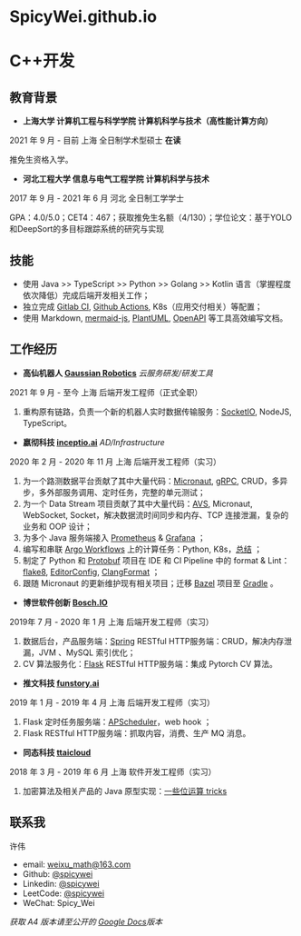 # SpicyWei.github.io

# C++开发

## 教育背景

- **上海大学 计算机工程与科学学院 计算机科学与技术（高性能计算方向）**

2021 年 9 月 - 目前 上海 全日制学术型硕士   **在读**

推免生资格入学。

- **河北工程大学 信息与电气工程学院 计算机科学与技术**

2017 年 9 月 - 2021 年 6 月 河北 全日制工学学士

GPA：4.0/5.0；CET4：467；获取推免生名额（4/130）；学位论文：基于YOLO和DeepSort的多目标跟踪系统的研究与实现





## 技能

- 使用 Java >> TypeScript >> Python >> Golang >> Kotlin 语言（掌握程度依次降低）完成后端开发相关工作；
- 独立完成 [Gitlab CI](https://docs.gitlab.com/ee/ci/), [Github Actions](https://docs.github.com/en/actions), K8s（应用交付相关）等配置；
- 使用 Markdown, [mermaid-js](https://mermaid-js.github.io/mermaid/#/), [PlantUML](https://plantuml.com/), [OpenAPI](https://swagger.io/specification/) 等工具高效编写文档。

## 工作经历

- **高仙机器人 [Gaussian Robotics](https://www.gaussianrobotics.com/)** _云服务研发/研发工具_

2021 年 9 月 - 至今 上海 后端开发工程师（正式全职）

1. 重构原有链路，负责一个新的机器人实时数据传输服务：[SocketIO](https://socket.io/docs/v4/), NodeJS, TypeScript。

- **嬴彻科技 [inceptio.ai](https://www.inceptio.ai/)** _AD/Infrastructure_

2020 年 2 月 - 2020 年 11 月 上海 后端开发工程师（实习）

1. 为一个路测数据平台贡献了其中大量代码：[Micronaut](https://micronaut.io/), [gRPC](https://grpc.io/), CRUD，多异步，多外部服务调用、定时任务，完整的单元测试；
2. 为一个 Data Stream 项目贡献了其中大量代码：[AVS](https://avs.auto/), Micronaut, WebSocket, Socket，解决数据流时间同步和内存、TCP 连接泄漏，复杂的业务和 OOP
   设计；
3. 为多个 Java 服务端接入 [Prometheus](https://prometheus.io/) & [Grafana](https://grafana.com/) ；
4. 编写和串联 [Argo Workflows](https://argoproj.github.io/projects/argo) 上的计算任务：Python, K8s，[总结](https://github.com/Zheaoli/weekly-share/issues/14) ；
5. 制定了 Python 和 [Protobuf](https://developers.google.com/protocol-buffers/) 项目在 IDE 和 CI Pipeline 中的 format &
   Lint：[flake8](https://flake8.pycqa.org/en/latest/), [EditorConfig](https://editorconfig.org/), [ClangFormat](https://clang.llvm.org/docs/ClangFormat.html) ；
6. 跟随 Micronaut 的更新维护现有相关项目；迁移 [Bazel](https://bazel.build/) 项目至 [Gradle](https://gradle.org/) 。

- **博世软件创新 [Bosch.IO](https://bosch.io/)**

2019年 7 月 - 2020 年 1 月 上海 后端开发工程师（实习）

1. 数据后台，产品服务端：[Spring](https://spring.io/) RESTful HTTP服务端：CRUD，解决内存泄漏，JVM 、MySQL 索引优化；
2. CV 算法服务化：[Flask](https://flask.palletsprojects.com/en/master/) RESTful HTTP服务端：集成 Pytorch CV 算法。

- **推文科技 [funstory.ai](https://funstory.ai/)**

2019 年 1 月 - 2019 年 4 月 上海 后端开发工程师（实习）

1. Flask 定时任务服务端：[APScheduler](https://apscheduler.readthedocs.io/en/stable/)，web hook ；
2. Flask RESTful HTTP服务端：抓取内容，消费、生产 MQ 消息。

- **同态科技 [ttaicloud](https://www.ttaicloud.com/)**

2018 年 3 月 - 2019 年 6 月 上海 软件开发工程师（实习）

1. 加密算法及相关产品的 Java 原型实现：[一些位运算 tricks](https://blog.csdn.net/weixin_40411846/article/details/79580431)




## 联系我

许伟

- email: weixu_math@163.com
- Github: [@spicywei](https://github.com/SpicyWei)
- Linkedin: [@spicywei](https://www.linkedin.com/in/spicywei/)
- LeetCode: [@spicywei](https://leetcode-cn.com/u/spicywei/)
- WeChat: Spicy_Wei


_获取 A4 版本请至公开的 [Google Docs](https://docs.google.com/document/d/1o7iQKDF-_HZUHg6cGiCSl6txrcuQ2tbQttHFFAUeRhc)版本_
